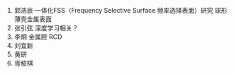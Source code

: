 1. 郭浩辰 一体化FSS（Frequency Selective Surface 频率选择表面）研究 
			 球形薄壳金属表面
4. 张引弦 深度学习相关？
5. 李炯 金属腔 RCD 
6. 刘宜新
7. 黄研
8. 胥桉棋
<!--stackedit_data:
eyJoaXN0b3J5IjpbLTQ1MzU3MzEzMywtNjA1NTc2NjkwLDE2OT
c5ODczNjQsLTUzMTQwNzQ3Ml19
-->
